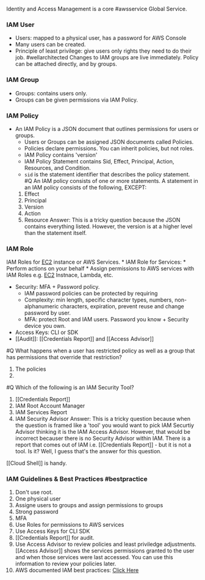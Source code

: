 Identity and Access Management is a core #awsservice  Global Service.

### IAM User
- Users: mapped to a physical user, has a password for AWS Console
-  Many users can be created. 
- Principle of least privilege: give users only rights they need to do their job. #wellarchitected
Changes to IAM groups are live immediately. Policy can be attached directly, and by groups.
### IAM Group
- Groups: contains users only.
- Groups can be given permissions via IAM Policy.
### IAM Policy
- An IAM Policy is a JSON document that outlines permissions for users or groups.
	* Users or Groups can be assigned JSON documents called Policies.
	* Policies declare permissions. You can inherit policies, but not roles.
	* IAM Policy contains 'version'
	* IAM Policy Statement contains Sid, Effect, Principal, Action, Resources, and Condition.
	* `sid` is the statement identifier that describes the policy statement.
	#Q An IAM policy consists of one or more statements. A statement in an IAM policy consists of the following, EXCEPT:
	1. Effect
	2. Principal
	3. Version
	4. Action
	5. Resource
	Answer: This is a tricky question because the JSON contains everything listed. However, the version is at a higher level than the statement itself.
### IAM Role
IAM Roles for [EC2](EC2.md) instance or AWS Services.
	* IAM Role for Services:
	* Perform actions on your behalf 
	* Assign permissions to AWS services with IAM Roles e.g. [EC2](EC2.md) Instnace, Lambda, etc.
* Security: MFA + Password policy.
	* IAM password policies can be protected by requiring
	* Complexity: min length, specific character types, numbers, non-alphanumeric characters, expiration, prevent reuse and change password by user.
	* MFA: protect Root and IAM users. Password you know + Security device you own.
* Access Keys: CLI or SDK
* [[Audit]]: [[Credentials Report]] and [[Access Advisor]] 





#Q What happens when a user has restricted policy as well as a group that has permissions that override that restriction?
1. The policies
2.
#Q  Which of the following is an IAM Security Tool?
1. [[Credentials Report]]
2. IAM Root Account Manager
3. IAM Services Report
4. IAM Security Advisor
Answer: This is a tricky question because when the question is framed like a 'tool' you would want to pick IAM Securtiy Advisor thinking it is the IAM Access Advisor. However, that would be incorrect becauser there is no Security Advisor within IAM. There is a report that comes out of IAM i.e. [[Credentials Report]] - but it is not a tool. Is it? Well, I guess that's the answer for this question.



[[Cloud Shell]] is handy.


### IAM Guidelines & Best Practices #bestpractice
1. Don't use root.
2. One physical user 
3. Assigne users to groups and assign permissions to groups
4. Strong password
5. MFA
6. Use Roles for permissions to AWS services
7. Use Access Keys for CLI SDK
8. [[Credentials Report]] for audit.
9. Use Access Advisor to review policies and least priviledge adjustments. [[Access Advisor]] shows the services permissions granted to the user and when those services were last accessed. You can use this information to review your policies later.
10. AWS documented IAM best practices: [Click Here](https://docs.aws.amazon.com/IAM/latest/UserGuide/best-practices.html)
